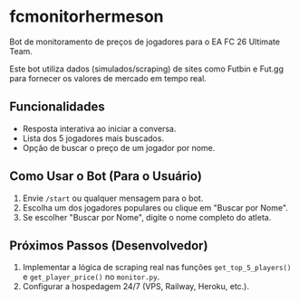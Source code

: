 # fcmonitorhermeson

Bot de monitoramento de preços de jogadores para o EA FC 26 Ultimate Team.

Este bot utiliza dados (simulados/scraping) de sites como Futbin e Fut.gg para fornecer os valores de mercado em tempo real.

## Funcionalidades
- Resposta interativa ao iniciar a conversa.
- Lista dos 5 jogadores mais buscados.
- Opção de buscar o preço de um jogador por nome.

## Como Usar o Bot (Para o Usuário)

1. Envie `/start` ou qualquer mensagem para o bot.
2. Escolha um dos jogadores populares ou clique em "Buscar por Nome".
3. Se escolher "Buscar por Nome", digite o nome completo do atleta.

## Próximos Passos (Desenvolvedor)

1. Implementar a lógica de scraping real nas funções `get_top_5_players()` e `get_player_price()` no `monitor.py`.
2. Configurar a hospedagem 24/7 (VPS, Railway, Heroku, etc.).
